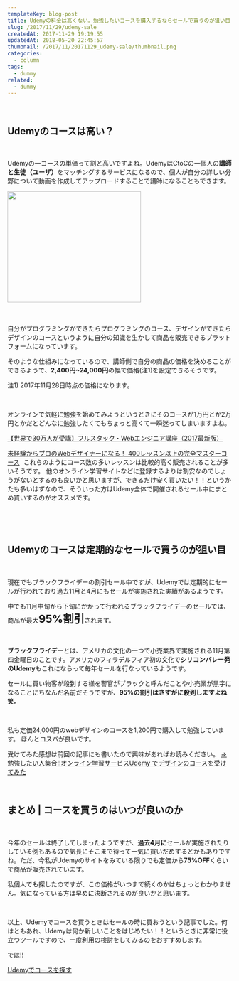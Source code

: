 ```yaml
---
templateKey: blog-post
title: Udemyの料金は高くない。勉強したいコースを購入するならセールで買うのが狙い目！！
slug: /2017/11/29/udemy-sale
createdAt: 2017-11-29 19:19:55
updatedAt: 2018-05-20 22:45:57
thumbnail: /2017/11/20171129_udemy-sale/thumbnail.png
categories:
  - column
tags:
  - dummy
related:
  - dummy
---
```


&nbsp;
<h2 class="chapter">Udemyのコースは高い？</h2>
&nbsp;

Udemyの一コースの単価って割と高いですよね。UdemyはCtoCの一個人の<strong>講師と生徒（ユーザ）</strong>をマッチングするサービスになるので、個人が自分の詳しい分野について動画を作成してアップロードすることで講師になることもできます。


<a href="https://px.a8.net/svt/ejp?a8mat=2TVGOQ+BH6WX6+3L4M+6DRLT" target="_blank" rel="nofollow">
<img border="0" width="300" height="250" alt="" src="https://www22.a8.net/svt/bgt?aid=171109178694&wid=004&eno=01&mid=s00000016735001072000&mc=1"></a>
<img border="0" width="1" height="1" src="https://www16.a8.net/0.gif?a8mat=2TVGOQ+BH6WX6+3L4M+6DRLT" alt="">

&nbsp;

自分がプログラミングができたらプログラミングのコース、デザインができたらデザインのコースというように自分の知識を生かして商品を販売できるプラットフォームになっています。

そのような仕組みになっているので、講師側で自分の商品の価格を決めることができるようで、<strong>2,400円~24,000円</strong>の幅で価格(注1)を設定できるそうです。

注1) 2017年11月28日時点の価格になります。

&nbsp;

オンラインで気軽に勉強を始めてみようというときにそのコースが1万円とか2万円とかだとどんなに勉強したくてもちょっと高くて一瞬迷ってしまいますよね。

<a href="https://px.a8.net/svt/ejp?a8mat=2TVGOQ+BH6WX6+3L4M+BW8O2&amp;a8ejpredirect=https%3A%2F%2Fwww.udemy.com%2Fcompleteweb2_jp%2F%23instructor-1" target="_blank" rel="”nofollow” noopener">【世界で30万人が受講】フルスタック・Webエンジニア講座（2017最新版）</a>
<img src="https://www12.a8.net/0.gif?a8mat=2TVGOQ+BH6WX6+3L4M+BW8O2" alt="" height="1" border="0″ width=" />

<a href="https://px.a8.net/svt/ejp?a8mat=2TVGOQ+BH6WX6+3L4M+BW8O2&amp;a8ejpredirect=https%3A%2F%2Fwww.udemy.com%2Fweb-design-master%2Flearn%2Fv4%2Foverview" target="_blank" rel="nofollow noopener">未経験からプロのWebデザイナーになる！ 400レッスン以上の完全マスターコース</a>
<img src="https://www10.a8.net/0.gif?a8mat=2TVGOQ+BH6WX6+3L4M+BW8O2" alt="" width="1" height="1" border="0" />
これらのようにコース数の多いレッスンは比較的高く販売されることが多いそうです。
他のオンライン学習サイトなどに登録するよりは割安なのでしょうがないとするのも良いかと思いますが、できるだけ安く買いたい！！というかたも多いはずなので、そういった方はUdemy全体で開催されるセール中にまとめ買いするのがオススメです。

&nbsp;

<div class="adsense"></div>

&nbsp;
<h2 class="chapter">Udemyのコースは定期的なセールで買うのが狙い目</h2>
&nbsp;

現在でもブラックフライデーの割引セール中ですが、Udemyでは定期的にセールが行われており過去11月と4月にもセールが実施された実績があるようです。

中でも11月中旬から下旬にかかって行われるブラックフライデーのセールでは、商品が最大<strong style="font-size: 1.5rem;">95%割引</strong>されます。

&nbsp;

<strong>ブラックフライデー</strong>とは、アメリカの文化の一つで小売業界で実施される11月第四金曜日のことです。アメリカのフィラデルフィア初の文化で<strong>シリコンバレー発のUdemy</strong>もこれにならって毎年セールを行なっているようです。

セールに買い物客が殺到する様を警官がブラックと呼んだことや小売業が黒字になることにちなんだ名前だそうですが、<strong>95%の割引はさすがに殺到しますよね笑。</strong>

&nbsp;

私も定価24,000円のwebデザインのコースを1,200円で購入して勉強しています。
ほんとコスパが良いです。

受けてみた感想は前回の記事にも書いたので興味があればお読みください。
<a href="https://ver-1-0.net/2017/11/12/e-learning-udemy/">=>勉強したい人集合!!オンライン学習サービスUdemy でデザインのコースを受けてみた</a>

&nbsp;
<h2 class="chapter">まとめ | コースを買うのはいつが良いのか</h2>
&nbsp;

今年のセールは終了してしまったようですが、<strong>過去4月に</strong>セールが実施されたりしている例もあるので気長にそこまで待って一気に買いだめするとかもありですね。ただ、今私がUdemyのサイトをみている限りでも定価から<strong>75%OFF</strong>くらいで商品が販売されています。

私個人でも探したのですが、この価格がいつまで続くのかはちょっとわかりません。気になっている方は早めに決断されるのが良いかと思います。

&nbsp;

以上、Udemyでコースを買うときはセールの時に買おうという記事でした。何はともあれ、Udemyは何か新しいことをはじめたい！！というときに非常に役立つツールですので、一度利用の検討をしてみるのをおすすめします。

では!!

<a class="btn btn-large" href="https://px.a8.net/svt/ejp?a8mat=2TVGOQ+BH6WX6+3L4M+BW8O2&amp;a8ejpredirect=https%3A%2F%2Fwww.udemy.com%2F" target="_blank" rel="nofollow noopener">Udemyでコースを探す</a>
<img src="https://www14.a8.net/0.gif?a8mat=2TVGOQ+BH6WX6+3L4M+BW8O2" alt="" width="1" height="1" border="0" />
<div class="after-article"></div>
